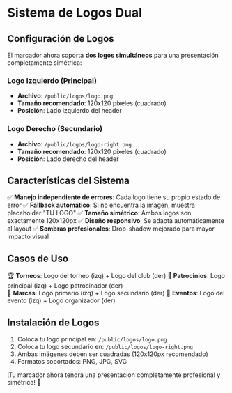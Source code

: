 # Sistema de Logos Dual

## Configuración de Logos

El marcador ahora soporta **dos logos simultáneos** para una presentación completamente simétrica:

### Logo Izquierdo (Principal)
- **Archivo**: `/public/logos/logo.png`
- **Tamaño recomendado**: 120x120 píxeles (cuadrado)
- **Posición**: Lado izquierdo del header

### Logo Derecho (Secundario)  
- **Archivo**: `/public/logos/logo-right.png`
- **Tamaño recomendado**: 120x120 píxeles (cuadrado)
- **Posición**: Lado derecho del header

## Características del Sistema

✅ **Manejo independiente de errores**: Cada logo tiene su propio estado de error
✅ **Fallback automático**: Si no encuentra la imagen, muestra placeholder "TU LOGO"
✅ **Tamaño simétrico**: Ambos logos son exactamente 120x120px
✅ **Diseño responsivo**: Se adapta automáticamente al layout
✅ **Sombras profesionales**: Drop-shadow mejorado para mayor impacto visual

## Casos de Uso

🏆 **Torneos**: Logo del torneo (izq) + Logo del club (der)
🤝 **Patrocinios**: Logo principal (izq) + Logo patrocinador (der)  
🎯 **Marcas**: Logo primario (izq) + Logo secundario (der)
🏢 **Eventos**: Logo del evento (izq) + Logo organizador (der)

## Instalación de Logos

1. Coloca tu logo principal en: `/public/logos/logo.png`
2. Coloca tu logo secundario en: `/public/logos/logo-right.png`
3. Ambas imágenes deben ser cuadradas (120x120px recomendado)
4. Formatos soportados: PNG, JPG, SVG

¡Tu marcador ahora tendrá una presentación completamente profesional y simétrica! 🎨